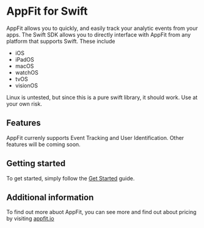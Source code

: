 # AppFit for Swift

AppFit allows you to quickly, and easily track your analytic events from your apps. The Swift SDK allows you to directly interface with AppFit from any platform that supports Swift. These include

- iOS
- iPadOS
- macOS
- watchOS
- tvOS
- visionOS

Linux is untested, but since this is a pure swift library, it should work. Use at your own risk.

## Features

AppFit currenly supports Event Tracking and User Identification. Other features will be coming soon.

## Getting started

To get started, simply follow the [Get Started](Documentation/GET_STARTED.md) guide.

## Additional information

To find out more abuot AppFit, you can see more and find out about pricing by visiting [appfit.io](https://appfit.io)

